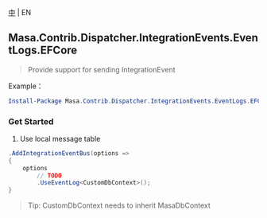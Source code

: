 [中](README.zh-CN.md) | EN

## Masa.Contrib.Dispatcher.IntegrationEvents.EventLogs.EFCore

> Provide support for sending IntegrationEvent

Example：

``` powershell
Install-Package Masa.Contrib.Dispatcher.IntegrationEvents.EventLogs.EFCore
```

### Get Started

1. Use local message table

```C#
.AddIntegrationEventBus(options =>
{
    options
        // TODO
        .UseEventLog<CustomDbContext>();
}
```

> Tip: CustomDbContext needs to inherit MasaDbContext